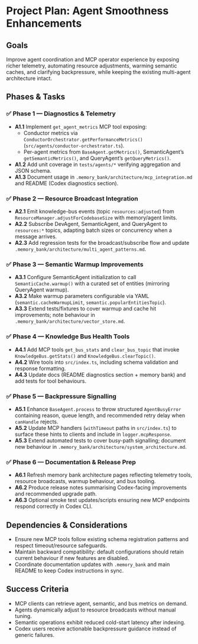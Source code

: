 # Project Plan: Agent Smoothness Enhancements

## Goals
Improve agent coordination and MCP operator experience by exposing richer telemetry, automating resource adjustments, warming semantic caches, and clarifying backpressure, while keeping the existing multi-agent architecture intact.

## Phases & Tasks

### ✅ Phase 1 — Diagnostics & Telemetry
- **A1.1** Implement `get_agent_metrics` MCP tool exposing:
  - Conductor metrics via `ConductorOrchestrator.getPerformanceMetrics()` (`src/agents/conductor-orchestrator.ts`).
  - Per-agent metrics from `BaseAgent.getMetrics()`, SemanticAgent’s `getSemanticMetrics()`, and QueryAgent’s `getQueryMetrics()`.
- **A1.2** Add unit coverage in `tests/agents/*` verifying aggregation and JSON schema.
- **A1.3** Document usage in `.memory_bank/architecture/mcp_integration.md` and README (Codex diagnostics section).

### ✅ Phase 2 — Resource Broadcast Integration
- **A2.1** Emit knowledge-bus events (topic `resources:adjusted`) from `ResourceManager.adjustForCodebaseSize` with memory/agent limits.
- **A2.2** Subscribe DevAgent, SemanticAgent, and QueryAgent to `resources:*` topics, adapting batch sizes or concurrency when a message arrives.
- **A2.3** Add regression tests for the broadcast/subscribe flow and update `.memory_bank/architecture/multi_agent_patterns.md`.

### ✅ Phase 3 — Semantic Warmup Improvements
- **A3.1** Configure SemanticAgent initialization to call `SemanticCache.warmup()` with a curated set of entities (mirroring QueryAgent warmup).
- **A3.2** Make warmup parameters configurable via YAML (`semantic.cacheWarmupLimit`, `semantic.popularEntitiesTopic`).
- **A3.3** Extend tests/fixtures to cover warmup and cache hit improvements; note behaviour in `.memory_bank/architecture/vector_store.md`.

### ✅ Phase 4 — Knowledge Bus Health Tools
- **A4.1** Add MCP tools `get_bus_stats` and `clear_bus_topic` that invoke `KnowledgeBus.getStats()` and `KnowledgeBus.clearTopic()`.
- **A4.2** Wire tools into `src/index.ts`, including schema validation and response formatting.
- **A4.3** Update docs (README diagnostics section + memory bank) and add tests for tool behaviours.

### ✅ Phase 5 — Backpressure Signalling
- **A5.1** Enhance `BaseAgent.process` to throw structured `AgentBusyError` containing reason, queue length, and recommended retry delay when `canHandle` rejects.
- **A5.2** Update MCP handlers (`withTimeout` paths in `src/index.ts`) to surface these hints to clients and include in `logger.mcpResponse`.
- **A5.3** Extend automated tests to cover busy-path signalling; document new behaviour in `.memory_bank/architecture/system_architecture.md`.

### ✅ Phase 6 — Documentation & Release Prep
- **A6.1** Refresh memory bank architecture pages reflecting telemetry tools, resource broadcasts, warmup behaviour, and bus tooling.
- **A6.2** Produce release notes summarising Codex-facing improvements and recommended upgrade path.
- **A6.3** Optional smoke test updates/scripts ensuring new MCP endpoints respond correctly in Codex CLI.

## Dependencies & Considerations
- Ensure new MCP tools follow existing schema registration patterns and respect timeout/resource safeguards.
- Maintain backward compatibility: default configurations should retain current behaviour if new features are disabled.
- Coordinate documentation updates with `.memory_bank` and main README to keep Codex instructions in sync.

## Success Criteria
- MCP clients can retrieve agent, semantic, and bus metrics on demand.
- Agents dynamically adjust to resource broadcasts without manual tuning.
- Semantic operations exhibit reduced cold-start latency after indexing.
- Codex users receive actionable backpressure guidance instead of generic failures.
